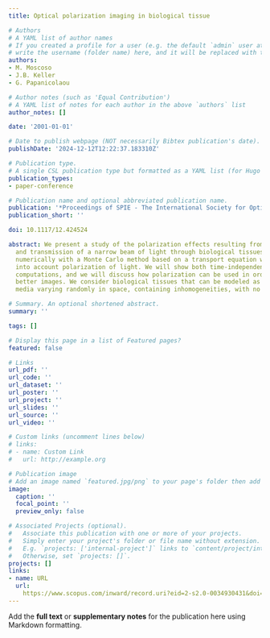 ```yaml
---
title: Optical polarization imaging in biological tissue

# Authors
# A YAML list of author names
# If you created a profile for a user (e.g. the default `admin` user at `content/authors/admin/`), 
# write the username (folder name) here, and it will be replaced with their full name and linked to their profile.
authors:
- M. Moscoso
- J.B. Keller
- G. Papanicolaou

# Author notes (such as 'Equal Contribution')
# A YAML list of notes for each author in the above `authors` list
author_notes: []

date: '2001-01-01'

# Date to publish webpage (NOT necessarily Bibtex publication's date).
publishDate: '2024-12-12T12:22:37.183310Z'

# Publication type.
# A single CSL publication type but formatted as a YAML list (for Hugo requirements).
publication_types:
- paper-conference

# Publication name and optional abbreviated publication name.
publication: '*Proceedings of SPIE - The International Society for Optical Engineering*'
publication_short: ''

doi: 10.1117/12.424524

abstract: We present a study of the polarization effects resulting from the reflection
  and transmission of a narrow beam of light through biological tissues. This is done
  numerically with a Monte Carlo method based on a transport equation which takes
  into account polarization of light. We will show both time-independent and time-dependent
  computations, and we will discuss how polarization can be used in order to obtain
  better images. We consider biological tissues that can be modeled as continuous
  media varying randomly in space, containing inhomogeneities, with no sharp boundaries.

# Summary. An optional shortened abstract.
summary: ''

tags: []

# Display this page in a list of Featured pages?
featured: false

# Links
url_pdf: ''
url_code: ''
url_dataset: ''
url_poster: ''
url_project: ''
url_slides: ''
url_source: ''
url_video: ''

# Custom links (uncomment lines below)
# links:
# - name: Custom Link
#   url: http://example.org

# Publication image
# Add an image named `featured.jpg/png` to your page's folder then add a caption below.
image:
  caption: ''
  focal_point: ''
  preview_only: false

# Associated Projects (optional).
#   Associate this publication with one or more of your projects.
#   Simply enter your project's folder or file name without extension.
#   E.g. `projects: ['internal-project']` links to `content/project/internal-project/index.md`.
#   Otherwise, set `projects: []`.
projects: []
links:
- name: URL
  url: 
    https://www.scopus.com/inward/record.uri?eid=2-s2.0-0034930431&doi=10.1117%2f12.424524&partnerID=40&md5=8540c0925e3c807f6651c810ccc3ceab
---
```


Add the **full text** or **supplementary notes** for the publication here using Markdown formatting.
